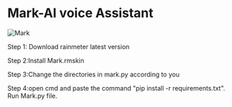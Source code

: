 # Mark-AI voice Assistant
![Mark](https://user-images.githubusercontent.com/71940535/113481097-486c9880-94b5-11eb-8994-60ef89f49dc6.jpg)


Step 1: Download rainmeter latest version 

Step 2:Install Mark.rmskin

Step 3:Change the directories in mark.py according to you

Step 4:open cmd and paste the command "pip install -r requirements.txt".     
Run Mark.py file.
